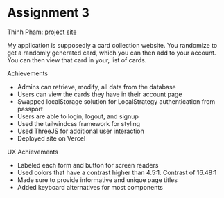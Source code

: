 # Assignment 3

Thinh Pham: [project site](https://a3-ternt.glitch.me/)

My application is supposedly a card collection website. You randomize to get a randomly generated card, 
which you can then add to your account. You can then view that card in your, list of cards.

Achievements
- Admins can retrieve, modify, all data from the database 
- Users can view the cards they have in their account page
- Swapped localStorage solution for LocalStrategy authentication from passport
- Users are able to login, logout, and signup
- Used the tailwindcss framework for styling
- Used ThreeJS for additional user interaction
- Deployed site on Vercel

UX Achievements
- Labeled each form and button for screen readers
- Used colors that have a contrast higher than 4.5:1. Contrast of 16.48:1
- Made sure to provide informative and unique page titles
- Added keyboard alternatives for most components
